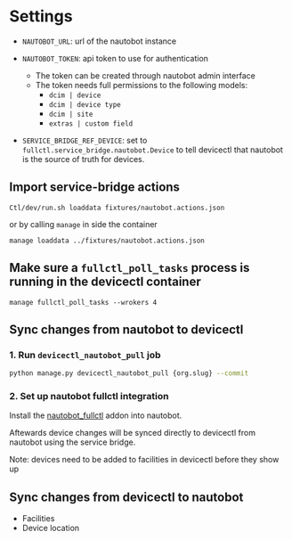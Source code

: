 # Settings

- `NAUTOBOT_URL`: url of the nautobot instance
- `NAUTOBOT_TOKEN`: api token to use for authentication
  - The token can be created through nautobot admin interface
  - The token needs full permissions to the following models:
    - `dcim | device`
    - `dcim | device type`
    - `dcim | site`
    - `extras | custom field`

- `SERVICE_BRIDGE_REF_DEVICE`: set to `fullctl.service_bridge.nautobot.Device` to tell devicectl that nautobot is the source of truth for devices.

## Import service-bridge actions

```
Ctl/dev/run.sh loaddata fixtures/nautobot.actions.json
```

or by calling `manage` in side the container

```
manage loaddata ../fixtures/nautobot.actions.json
```


## Make sure a `fullctl_poll_tasks` process is running in the devicectl container

```
manage fullctl_poll_tasks --wrokers 4
```

## Sync changes from nautobot to devicectl

### 1. Run `devicectl_nautobot_pull` job

```sh
python manage.py devicectl_nautobot_pull {org.slug} --commit
```

### 2. Set up nautobot fullctl integration

Install the [nautobot_fullctl](https://github.com/fullctl/nautobot_fullctl) addon into nautobot.

Aftewards device changes will be synced directly to devicectl from nautobot using the service bridge.

Note: devices need to be added to facilities in devicectl before they show up

## Sync changes from devicectl to nautobot

- Facilities
- Device location
